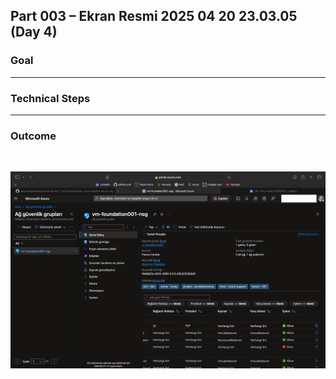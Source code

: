 ## Part 003 – Ekran Resmi 2025 04 20 23.03.05 (Day 4)

### Goal
<!-- Write what you aimed to achieve in this part -->

---

### Technical Steps
<!-- List the steps you followed, commands you used, and how you implemented the task -->

---

### Outcome
<!-- Summarize the result, what worked, and what challenges you faced -->

<br>

![Ekran Resmi 2025 04 20 23.03.05 screen](../../gallery/cloud-support-track/part-003-day-004-ekran-resmi-2025-04-20-23.03.05.png)
